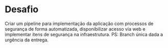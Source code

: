 # Desafio
Criar um pipeline para implementação da aplicação com processos de segurança de forma automatizada, disponibilizar acesso via web e implementar itens de segurança na infraestrutura.
PS: Branch única dada a urgência da entrega.
